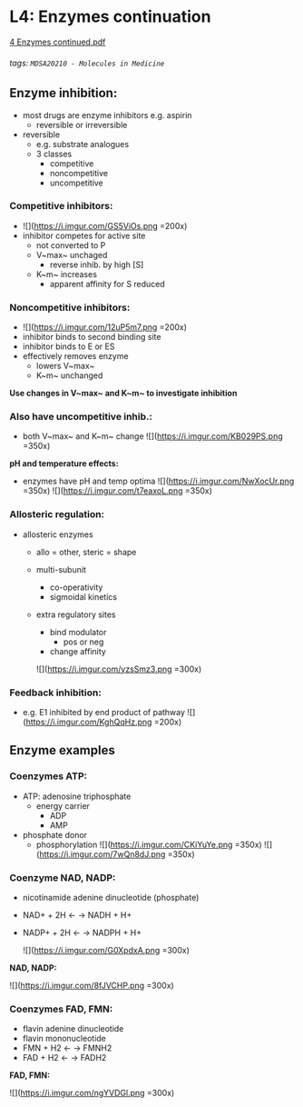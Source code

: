 # L4: Enzymes continuation
[4 Enzymes continued.pdf](https://s3-us-west-2.amazonaws.com/secure.notion-static.com/2eb61f62-4344-4e15-be21-5400ac7e30dc/4_Enzymes_continued.pdf)
###### tags: `MDSA20210 - Molecules in Medicine`

## **Enzyme inhibition:**

- most drugs are enzyme inhibitors e.g. aspirin
    - reversible or irreversible
- reversible
    - e.g. substrate analogues
    - 3 classes
        - competitive
        - noncompetitive
        - uncompetitive

### **Competitive inhibitors:**
- ![](https://i.imgur.com/GS5ViOs.png =200x)
- inhibitor competes for active site
    - not converted to P
    - V~max~ unchaged
        - reverse inhib. by high [S]
    - K~m~ increases
        - apparent affinity for S reduced

### **Noncompetitive inhibitors:**
- ![](https://i.imgur.com/12uP5m7.png =200x)
- inhibitor binds to second binding site
- inhibitor binds to E or ES
- effectively removes enzyme
    - lowers V~max~
    - K~m~ unchanged

**Use changes in V~max~ and K~m~ to investigate inhibition**

### Also have uncompetitive inhib.:

- both V~max~ and K~m~ change
![](https://i.imgur.com/KB029PS.png =350x)
    

**pH and temperature effects:**

- enzymes have pH and temp optima
![](https://i.imgur.com/NwXocUr.png =350x)
![](https://i.imgur.com/t7eaxoL.png =350x)
    

### **Allosteric regulation:**

- allosteric enzymes
    - allo = other, steric = shape
    - multi-subunit
        - co-operativity
        - sigmoidal kinetics
    - extra regulatory sites
        - bind modulator
            - pos or neg
        - change affinity
        
       ![](https://i.imgur.com/yzsSmz3.png =300x)

        

### **Feedback inhibition:**

- e.g. E1 inhibited by end product of pathway
    ![](https://i.imgur.com/KghQqHz.png =200x)

    
## Enzyme examples
### **Coenzymes ATP:**

- ATP: adenosine triphosphate
    - energy carrier
        - ADP
        - AMP
- phosphate donor
    - phosphorylation
    ![](https://i.imgur.com/CKiYuYe.png =350x)
    ![](https://i.imgur.com/7wQn8dJ.png =350x)
   

### **Coenzyme NAD, NADP:**

- nicotinamide adenine dinucleotide (phosphate)
- NAD+ + 2H ← → NADH + H+
- NADP+ + 2H ← → NADPH + H+
    
    ![](https://i.imgur.com/G0XpdxA.png =300x)

    

**NAD, NADP:**

![](https://i.imgur.com/8fJVCHP.png =300x)

### **Coenzymes FAD, FMN:**

- flavin adenine dinucleotide
- flavin mononucleotide
- FMN + H2 ← → FMNH2
- FAD + H2 ← → FADH2

**FAD, FMN:**

![](https://i.imgur.com/ngYVDGl.png =300x)
